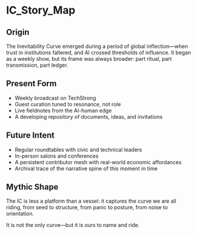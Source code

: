 # IC_Story_Map

## Origin

The Inevitability Curve emerged during a period of global inflection—when trust in institutions faltered, and AI crossed thresholds of influence. It began as a weekly show, but its frame was always broader: part ritual, part transmission, part ledger.

## Present Form

- Weekly broadcast on TechStrong
- Guest curation tuned to resonance, not role
- Live fieldnotes from the AI-human edge
- A developing repository of documents, ideas, and invitations

## Future Intent

- Regular roundtables with civic and technical leaders
- In-person salons and conferences
- A persistent contributor mesh with real-world economic affordances
- Archival trace of the narrative spine of this moment in time

## Mythic Shape

The IC is less a platform than a vessel: it captures the curve we are all riding, from seed to structure, from panic to posture, from noise to orientation.

It is not the only curve—but it is ours to name and ride.
